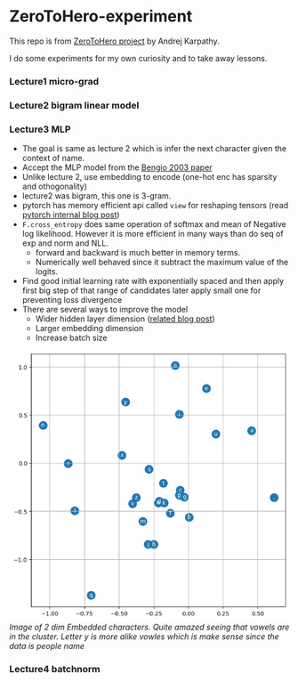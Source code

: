 # ZeroToHero-experiment

This repo is from [ZeroToHero project](https://www.youtube.com/@AndrejKarpathy/playlists) by Andrej Karpathy.

I do some experiments for my own curiosity and to take away lessons.


### Lecture1 micro-grad


### Lecture2 bigram linear model


### Lecture3 MLP
- The goal is same as lecture 2 which is infer the next character given the context of name.
- Accept the MLP model from the [Bengio 2003 paper](https://www.jmlr.org/papers/volume3/bengio03a/bengio03a.pdf)
- Unlike lecture 2, use embedding to encode (one-hot enc has sparsity and othogonality)
- lecture2 was bigram, this one is 3-gram.
- pytorch has memory efficient api called `view` for reshaping tensors (read [pytorch internal blog post](http://blog.ezyang.com/2019/05/pytorch-internals/))
- `F.cross_entropy` does same operation of softmax and mean of Negative log likelihood. However it is more efficient in many ways than do seq of exp and norm and NLL.
  - forward and backward is much better in memory terms.
  - Numerically well behaved since it subtract the maximum value of the logits. 
- Find good initial learning rate with exponentially spaced and then apply first big step of that range of candidates later apply small one for preventing loss divergence 
- There are several ways to improve the model
  - Wider hidden layer dimension ([related blog post](posthttps://lilianweng.github.io/posts/2022-09-08-ntk/))
  - Larger embedding dimension
  - Increase batch size

![charater embedded](./imgs/output.png)
*Image of 2 dim Embedded characters. Quite amazed seeing that vowels are in the cluster. Letter y is more alike vowles which is make sense since the data is people name*

### Lecture4 batchnorm